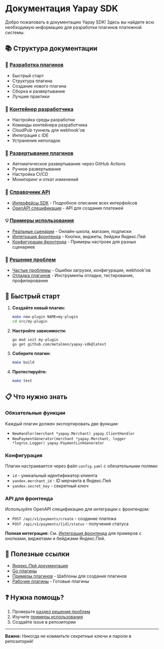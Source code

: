 # Документация Yapay SDK

Добро пожаловать в документацию Yapay SDK! Здесь вы найдете всю необходимую информацию для разработки плагинов платежной системы.

## 📚 Структура документации

### 🚀 [Разработка плагинов](development/getting-started.md)
- Быстрый старт
- Структура плагина
- Создание нового плагина
- Сборка и развертывание
- Лучшие практики

### 🐳 [Контейнер разработчика](development/dev-container.md)
- Настройка среды разработки
- Команды контейнера разработчика
- CloudPub туннель для webhook'ов
- Интеграция с IDE
- Устранение неполадок

### 🚀 [Развертывание плагинов](development/deployment.md)
- Автоматическое развертывание через GitHub Actions
- Ручное развертывание
- Настройка CI/CD
- Мониторинг и откат изменений

### 📖 [Справочник API](api-reference/)
- [Интерфейсы SDK](api-reference/interfaces.md) - Подробное описание всех интерфейсов
- [OpenAPI спецификация](api-reference/payment-api.yaml) - API для создания платежей

### 💡 [Примеры использования](examples/)
- [Реальные сценарии](examples/real-world-scenarios.md) - Онлайн-школа, магазин, подписки
- [Интеграция фронтенда](examples/frontend-integration.md) - Кнопки, виджеты, бейджи Яндекс.Пей
- [Конфигурации фронтенда](examples/frontend-config-examples.md) - Примеры настроек для разных сценариев

### 🔧 [Решение проблем](troubleshooting/)
- [Частые проблемы](troubleshooting/common-issues.md) - Ошибки загрузки, конфигурации, webhook'ов
- [Отладка плагинов](troubleshooting/debugging.md) - Инструменты отладки, тестирование, профилирование

## 🎯 Быстрый старт

1. **Создайте новый плагин:**
   ```bash
   make new-plugin NAME=my-plugin
   cd src/my-plugin
   ```

2. **Настройте зависимости:**
   ```bash
   go mod init my-plugin
   go get github.com/metalmon/yapay-sdk@latest
   ```

3. **Соберите плагин:**
   ```bash
   make build
   ```

4. **Протестируйте:**
   ```bash
   make test
   ```

## 📋 Что нужно знать

### Обязательные функции
Каждый плагин должен экспортировать две функции:
- `NewHandler(merchant *yapay.Merchant) yapay.ClientHandler`
- `NewPaymentGenerator(merchant *yapay.Merchant, logger *logrus.Logger) yapay.PaymentLinkGenerator`

### Конфигурация
Плагин настраивается через файл `config.yaml` с обязательными полями:
- `id` - уникальный идентификатор клиента
- `yandex.merchant_id` - ID мерчанта в Яндекс.Пей
- `yandex.secret_key` - секретный ключ

### API для фронтенда
Используйте OpenAPI спецификацию для интеграции с фронтендом:
- `POST /api/v1/payments/create` - создание платежа
- `POST /api/v1/payments/{id}/status` - получение статуса

**Полная интеграция:** См. [Интеграция фронтенда](examples/frontend-integration.md) для примеров с кнопками, виджетами и бейджами Яндекс.Пей.

## 🔗 Полезные ссылки

- [Яндекс.Пей документация](https://pay.yandex.ru/docs/ru/custom/backend/merchant-api/index)
- [Go плагины](https://pkg.go.dev/plugin)
- [Примеры плагинов](../examples/) - Шаблоны для создания плагинов
- [Рабочие плагины](../src/) - Готовые плагины

## ❓ Нужна помощь?

1. Проверьте [раздел решения проблем](troubleshooting/common-issues.md)
2. Изучите [примеры использования](examples/real-world-scenarios.md)
3. Создайте issue в репозитории

---

**Важно:** Никогда не коммитьте секретные ключи и пароли в репозиторий!
